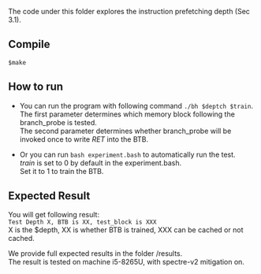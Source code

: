 
The code under this folder explores the instruction prefetching depth (Sec 3.1).

## Compile
`$make`

## How to run
- You can run the program with following command `./bh $deptch $train`.  
The first parameter determines which memory block following the branch_probe is tested.  
The second parameter determines whether branch_probe will be invoked once to write *RET* into the BTB.

- Or you can run `bash experiment.bash` to automatically run the test.  
*train* is set to 0 by default in the experiment.bash.  
Set it to 1 to train the BTB.

## Expected Result
You will get following result:  
`Test Depth X, BTB is XX, test_block is XXX`  
X is the $depth, XX is whether BTB is trained, XXX can be cached or not cached.  

We provide full expected results in the folder /results.  
The result is tested on machine i5-8265U, with spectre-v2 mitigation on.
